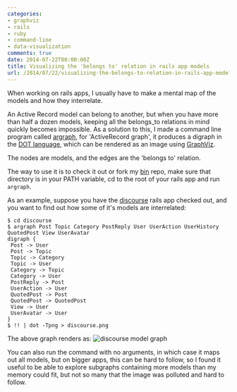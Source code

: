 ```yaml
---
categories:
- graphviz
- rails
- ruby
- command-line
- data-visualization
comments: true
date: 2014-07-22T00:00:00Z
title: Visualizing the 'belongs to' relation in rails app models
url: /2014/07/22/visualizing-the-belongs-to-relation-in-rails-app-models/
---
```


When working on rails apps, I usually have to make a mental map of the models and how they interrelate.

An Active Record model can belong to another, but when you have more than half a dozen models, keeping all
the belongs_to relations in mind quickly becomes impossible. As a solution to this, I made a command line
program called [argraph](https://github.com/tlehman/bin#argraph), for 'ActiveRecord graph', it produces a digraph in the
[DOT language](http://www.graphviz.org/doc/info/lang.html), which can be rendered as an image
using [GraphViz](http://www.graphviz.org/).

The nodes are models, and the edges are the 'belongs to' relation.

The way to use it is to check it out or fork my [bin](https://github.com/tlehman/bin) repo, make sure that directory
is in your PATH variable, cd to the root of your rails app and run `argraph`.

As an example, suppose you have the [discourse](https://github.com/discourse/discourse) rails app checked out,
and you want to find out how some of it's models are interrelated:

```
$ cd discourse
$ argraph Post Topic Category PostReply User UserAction UserHistory QuotedPost View UserAvatar
digraph {
 Post -> User
 Post -> Topic
 Topic -> Category
 Topic -> User
 Category -> Topic
 Category -> User
 PostReply -> Post
 UserAction -> User
 QuotedPost -> Post
 QuotedPost -> QuotedPost
 View -> User
 UserAvatar -> User
}
$ !! | dot -Tpng > discourse.png
```

The above graph renders as:
![discourse model graph](https://i.imgur.com/YQOyHUn.png)

You can also run the command with no arguments, in which case it maps out all models, but on bigger apps, this can be hard to follow,
so I found it useful to be able to explore subgraphs containing more models than my memory could fit, but not so many that the image
was polluted and hard to follow.
